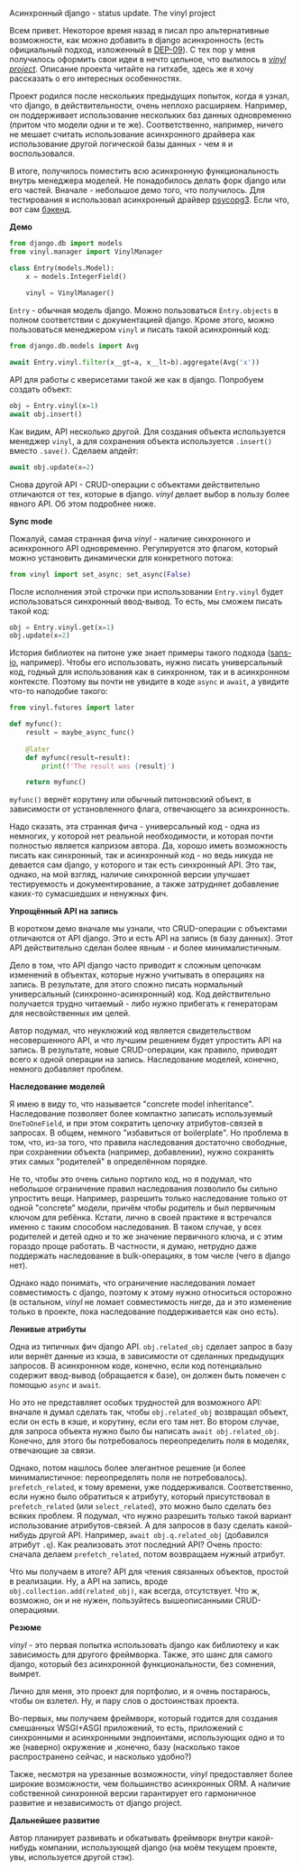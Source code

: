 Асинхронный django - status update. The vinyl project

Всем привет. Некоторое время назад я писал про альтернативные 
возможности, как можно добавить в django асинхронность (есть официальный 
подход, изложенный в [DEP-09](https://github.com/django/deps/blob/main/accepted/0009-async.rst)). С тех пор у меня 
получилось оформить свои идеи 
в нечто 
цельное, что вылилось в [*vinyl project*](https://github.com/pwtail/vinyl). 
Описание проекта читайте на гитхабе, здесь же я хочу рассказать о его 
интересных особенностях.

Проект родился после нескольких предыдущих попыток, когда я узнал, что 
django, в действительности, очень неплохо расширяем. Например, он поддерживает 
использование 
нескольких баз данных одновременно (притом что модели одни и те же). 
Соответственно, например, ничего не мешает считать использование асинхронного 
драйвера 
как использование другой логической базы данных - чем я и воспользовался.

В итоге, получилось поместить всю асинхронную функциональность внутрь 
менеджера моделей. Не понадобилось делать форк django или его частей. Вначале - небольшое демо того, что получилось. Для тестирования я 
использовал асинхронный драйвер [psycopg3](https://www.psycopg.org/psycopg3/). Если что, вот сам [бэкенд](https://github.com/pwtail/django-psycopg3-backend).

**Демо**

```python
from django.db import models
from vinyl.manager import VinylManager

class Entry(models.Model):
    x = models.IntegerField()
    
    vinyl = VinylManager()
```

`Entry` - обычная модель django. Можно пользоваться `Entry.objects` в полном 
соответствии с документацией django. Кроме этого, можно пользоваться 
менеджером `vinyl` и писать такой 
асинхронный код:

```python
from django.db.models import Avg

await Entry.vinyl.filter(x__gt=a, x__lt=b).aggregate(Avg('x'))
```

API для работы с кверисетами такой же как в django. Попробуем создать объект:

```python
obj = Entry.vinyl(x=1)
await obj.insert()
```

Как видим, API несколько другой. Для создания объекта используется менеджер 
`vinyl`, 
а для сохранения объекта используется `.insert()` вместо `.save()`.
Сделаем апдейт:

```python
await obj.update(x=2)
```

Снова другой API - CRUD-операции с объектами действительно отличаются от тех, 
которые в django. *vinyl* делает выбор в пользу более явного API. Об этом 
подробнее ниже.

**Sync mode**

Пожалуй, самая странная фича *vinyl* - наличие синхронного и 
асинхронного API одновременно. Регулируется это флагом, который можно 
установить динамически для конкретного потока:

```python
from vinyl import set_async; set_async(False)
```

После исполнения этой строчки при использовании `Entry.vinyl` будет 
использоваться синхронный ввод-вывод. То есть, мы сможем писать такой код:

```python
obj = Entry.vinyl.get(x=1)
obj.update(x=2)
```

История библиотек на питоне уже знает примеры такого подхода ([sans-io](https://sans-io.readthedocs.io/), например). Чтобы его использовать, нужно 
писать 
универсальный код, годный для использования как в синхронном, так и в 
асинхронном контексте. Поэтому вы почти не увидите в коде `async` и `await`, 
а увидите что-то наподобие такого:

```python
from vinyl.futures import later

def myfunc():
    result = maybe_async_func()
    
    @later
    def myfunc(result=result):
        print(f'The result was {result}')

    return myfunc()
```

`myfunc()` вернёт корутину или обычный питоновский объект, в зависимости от 
установленного флага, отвечающего за асинхронность.

Надо сказать, эта странная фича - универсальный код - одна из немногих, у
которой нет реальной необходимости, и которая почти полностью является
капризом 
автора. Да, хорошо иметь возможность писать как синхронный, так и 
асинхронный код - но ведь никуда не девается сам django, у которого и так есть 
синхронный API. Это так, однако, на мой взгляд, наличие синхронной версии 
улучшает 
тестируемость и документирование, а также затрудняет добавление каких-то 
сумасшедших 
и ненужных фич.

**Упрощённый API на запись**

В коротком демо вначале мы узнали, что CRUD-операции с объектами отличаются 
от API django. Это и есть API на запись (в базу данных). Этот API 
действительно сделан более явным - и более минималистичным.

Дело в том, что API django часто приводит к сложным цепочкам изменений в 
объектах, которые нужно учитывать в операциях на запись. В результате, для 
этого сложно писать нормальный универсальный (синхронно-асинхронный) код. 
Код действительно получается трудно читаемый - либо нужно прибегать к 
генераторам для несвойственных им целей.

Автор подумал, что неуклюжий код является свидетельством несовершенного API,
и что лучшим решением будет упростить API на запись. В 
результате, новые CRUD-операции, как правило, приводят всего к одной 
операции на запись. Наследование моделей, конечно, немного добавляет проблем.

**Наследование моделей**

Я имею в виду то, что называется "concrete model inheritance". Наследование 
позволяет 
более компактно записать используемый `OneToOneField`, и при этом 
сократить цепочку атрибутов-связей в запросах. В общем, немного "избавиться от 
boilerplate". Но проблема в том, что, из-за того, что правила наследования 
достаточно свободные, при сохранении объекта (например, добавлении), 
нужно сохранять этих самых "родителей" в определённом порядке.

Не то, чтобы это очень сильно портило код, но я подумал, что небольшое 
ограничение правил наследования позволило бы сильно упростить вещи. Например,
разрешить только наследование только от одной "concrete" модели, причём 
чтобы родитель и был первичным ключом для ребёнка. Кстати, лично в своей 
практике я 
встречался именно с таким способом наследования. В таком случае, у всех 
родителей и детей одно и то же значение первичного ключа, и с этим гораздо 
проще работать. В частности, я думаю, нетрудно даже поддержать 
наследование в 
bulk-операциях, в том числе (чего в django нет).

Однако надо понимать, что ограничение наследования ломает совместимость с 
django, поэтому к этому нужно относиться осторожно (в остальном, *vinyl* не 
ломает совместимость нигде, да и это изменение только в проекте, пока 
наследование поддерживается как оно есть).

**Ленивые атрибуты**

Одна из типичных фич django API. `obj.related_obj` сделает запрос в базу или 
вернёт данные из кэша, в зависимости от сделанных предыдущих запросов. В 
асинхронном коде, конечно, если код потенциально содержит ввод-вывод 
(обращается к базе), он должен быть помечен с помощью `async` и `await`.

Но это не представляет особых трудностей для возможного API: вначале я думал 
сделать так, чтобы `obj.related_obj` возвращал объект, если он есть в кэше, 
и корутину, если его там нет. Во втором случае, для запроса объекта нужно 
было бы написать `await obj.related_obj`. Конечно, для этого бы 
потребовалось переопределить поля в моделях, отвечающие за связи.

Однако, потом нашлось более элегантное решение (и более 
минималистичное: переопределять поля не потребовалось). `prefetch_related`, к 
тому времени, уже поддерживался. Соответственно, если нужно было обратиться 
к атрибуту, который присутствовал в `prefetch_related` (или `select_related`), 
это можно 
было 
сделать без всяких проблем. Я подумал, что нужно разрешить только такой 
вариант использование атрибутов-связей. А для запросов в базу сделать 
какой-нибудь другой API. Например, `await obj.q.related_obj` (добавился 
атрибут `.q`). Как реализовать этот последний API? Очень просто: сначала 
делаем `prefetch_related`, потом возвращаем нужный атрибут.

Что мы получаем в итоге? API для чтения связанных объектов, простой в 
реализации. Ну, а API на запись, вроде `obj.collection.add(related_obj)`, 
как всегда, отсутствует. Что ж, возможно, он и не нужен, пользуйтесь 
вышеописанными CRUD-операциями.

**Резюме**

*vinyl* - это первая попытка использовать django как библиотеку и 
как зависимость для другого фреймворка. Также, это шанс для самого 
django, который без асинхронной функциональности, без сомнения, вымрет.

Лично для меня, это проект для портфолио, и я очень постараюсь, чтобы он 
взлетел. Ну, и пару слов о достоинствах проекта.

Во-первых, мы получаем фреймворк, который 
годится для создания смешанных WSGI+ASGI приложений, то есть, приложений с 
синхронными и асинхронными эндпоинтами, использующих одно и то же (наверно) 
окружение и ,конечно, базу (насколько 
такое 
распространено сейчас, и насколько удобно?)

Также, несмотря на урезанные возможности, *vinyl* предоставляет 
более широкие возможности, чем большинство асинхронных ORM. А 
наличие собственной синхронной версии гарантирует его гармоничное развитие и 
независимость от django project.

**Дальнейшее развитие**

Автор планирует развивать и обкатывать фреймворк внутри какой-нибудь компании, 
использующей django (на моём текущем проекте, увы, 
используется другой стэк).